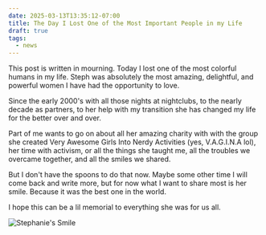 ```yaml
---
date: 2025-03-13T13:35:12-07:00
title: The Day I Lost One of the Most Important People in my Life
draft: true
tags:
  - news
---
```

This post is written in mourning. Today I lost one of the most colorful humans in my life. Steph was absolutely the most amazing, delightful, and powerful women I have had the opportunity to love.

Since the early 2000's with all those nights at nightclubs, to the nearly decade as partners, to her help with my transition she has changed my life for the better over and over.

Part of me wants to go on about all her amazing charity with with the group she created Very Awesome Girls Into Nerdy Activities (yes, V.A.G.I.N.A lol), her time with activism, or all the things she taught me, all the troubles we overcame together, and all the smiles we shared.

But I don't have the spoons to do that now. Maybe some other time I will come back and write more, but for now what I want to share most is her smile. Because it was the best one in the world.

I hope this can be a lil memorial to everything she was for us all.

![Stephanie's Smile](/img/2025/stephs-smile.png)
